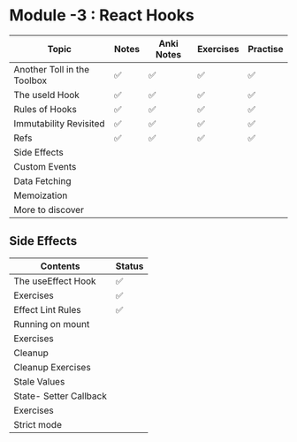 # Module -3 : React Hooks

| Topic                       | Notes | Anki Notes | Exercises | Practise |
| --------------------------- | ----- | ---------- | --------- | -------- |
| Another Toll in the Toolbox | ✅     | ✅          | ✅         | ✅        |
| The useId Hook              | ✅     | ✅          | ✅         | ✅        |
| Rules of Hooks              | ✅     | ✅          | ✅         | ✅        |
| Immutability Revisited      | ✅     | ✅          | ✅         | ✅        |
| Refs                        | ✅     | ✅          | ✅         | ✅        |
| Side Effects                |       |            |           |          |
| Custom Events               |       |            |           |          |
| Data Fetching               |       |            |           |          |
| Memoization                 |       |            |           |          |
| More to discover            |       |            |           |          |



## Side Effects

| Contents               | Status |
| ---------------------- | ------ |
| The useEffect Hook     | ✅      |
| Exercises              | ✅      |
| Effect Lint Rules      | ✅      |
| Running on mount       |        |
| Exercises              |        |
| Cleanup                |        |
| Cleanup Exercises      |        |
| Stale Values           |        |
| State- Setter Callback |        |
| Exercises              |        |
| Strict mode            |        |

